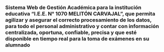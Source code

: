 ### Sistema Web de Gestión Académica para la institución educativa “I.E.E. N° 1070 MELITÓN CARVAJAL”, que permita agilizar y asegurar el correcto procesamiento de  los  datos, para  todo  el  personal  administrativo  y  contar  con  información  centralizada, oportuna, confiable,  precisa y que  esté disponible en tiempo real para la toma de exámenes en su alumnado
